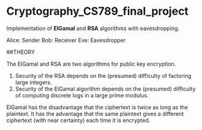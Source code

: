 # Cryptography_CS789_final_project
Implementation of **ElGamal** and **RSA** algorithms with eavesdropping.

Alice: Sender
Bob: Receiver
Eve: Eavesdropper


##THEORY

The ElGamal and  RSA are two algorithms for public key encryption.
1) Security of the RSA depends on the (presumed) difficulty of factoring large integers.
2) Security of the ElGamal algorithm depends on the (presumed) difficulty of computing discrete logs in a
large prime modulus.

ElGamal has the disadvantage that the ciphertext is twice as
long as the plaintext. It has the advantage that the same plaintext gives a different
ciphertext (with near certainty) each time it is encrypted. 

